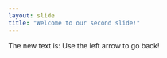 ```yaml
---
layout: slide
title: "Welcome to our second slide!"
---
```

The new text is:
Use the left arrow to go back!

